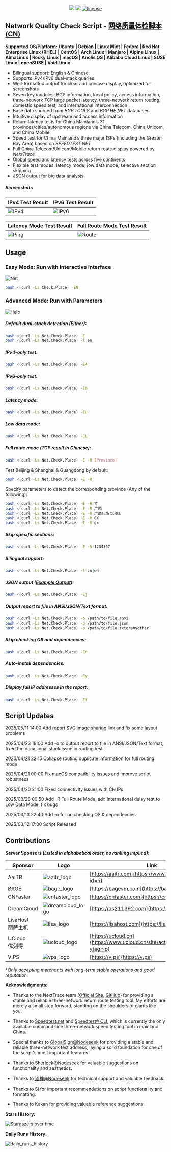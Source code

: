 <p align="center">
<img src="https://hits.xykt.de/net.svg?action=view&count_bg=%2379C83D&title_bg=%23555555&title=Runs&edge_flat=false"/> 
<img src="https://hits.xykt.de/net_github.svg?action=hit&count_bg=%233DC8C0&title_bg=%23555555&title=Visits&edge_flat=false"/> 
<a href="/LICENSE"><img src="https://img.shields.io/badge/License-AGPL%20v3-blue.svg" alt="license" /></a>  
</p>

## Network Quality Check Script  -  [网络质量体检脚本 (CN)](https://github.com/xykt/NetQuality)

**Supported OS/Platform: Ubuntu | Debian | Linux Mint | Fedora | Red Hat Enterprise Linux (RHEL) | CentOS | Arch Linux | Manjaro | Alpine Linux | AlmaLinux | Rocky Linux | macOS | Anolis OS | Alibaba Cloud Linux | SUSE Linux | openSUSE | Void Linux**

- Bilingual support: English & Chinese
- Supports IPv4/IPv6 dual-stack queries
- Well-formatted output for clear and concise display, optimized for screenshots
- Seven key modules: BGP information, local policy, access information, three-network TCP large packet latency, three-network return routing, domestic speed test, and international interconnection
- Base data sourced from *BGP.TOOLS* and *BGP.HE.NET* databases
- Intuitive display of upstream and access information
- Return latency tests for China Mainland’s 31 provinces/cities/autonomous regions via China Telecom, China Unicom, and China Mobile
- Speed test for China Mainland’s three major ISPs (including the Greater Bay Area) based on *SPEEDTEST.NET*
- Full China Telecom/Unicom/Mobile return route display powered by *NextTrace*
- Global speed and latency tests across five continents
- Flexible test modes: latency mode, low data mode, selective section skipping
- JSON output for big data analysis

##### Screenshots

| IPv4 Test Result | IPv6 Test Result |
| ---------------- | ---------------- |
|![IPv4](https://github.com/xykt/NetQuality/raw/main/res/v4_en.png)|![IPv6](https://github.com/xykt/NetQuality/raw/main/res/v6_en.png)|

| Latency Mode Test Result | Full Route Mode Test Result |
| ---------------- | ---------------- |
|![Ping](https://github.com/xykt/NetQuality/raw/main/res/ping_en.png)|![Route](https://github.com/xykt/NetQuality/raw/main/res/route_v4.png)|

## Usage

### Easy Mode: Run with Interactive Interface

![Net](https://github.com/xykt/ScriptMenu/raw/main/res/Net_EN.png)

````bash
bash <(curl -Ls Check.Place) -EN
````

### Advanced Mode: Run with Parameters

![Help](https://github.com/xykt/NetQuality/raw/main/res/help.png)

##### Default dual-stack detection (Either):

```bash
bash <(curl -Ls Net.Check.Place) -E
bash <(curl -Ls Net.Check.Place) -l en
```

##### IPv4-only test:

```bash
bash <(curl -Ls Net.Check.Place) -E4
```

##### IPv6-only test:

```bash
bash <(curl -Ls Net.Check.Place) -E6
```

##### Latency mode:

```bash
bash <(curl -Ls Net.Check.Place) -EP
```

##### Low data mode:

```bash
bash <(curl -Ls Net.Check.Place) -EL
```

##### Full route mode (TCP result in Chinese):

```bash
bash <(curl -Ls Net.Check.Place) -E -R [Province]
```
Test Beijing & Shanghai & Guangdong by default:
```bash
bash <(curl -Ls Net.Check.Place) -E -R
```
Specify parameters to detect the corresponding province (Any of the following):
```bash
bash <(curl -Ls Net.Check.Place) -E -R 桂
bash <(curl -Ls Net.Check.Place) -E -R 广西
bash <(curl -Ls Net.Check.Place) -E -R 广西壮族自治区
bash <(curl -Ls Net.Check.Place) -E -R GX
bash <(curl -Ls Net.Check.Place) -E -R gx
```

##### Skip specific sections:

```bash
bash <(curl -Ls Net.Check.Place) -E -S 1234567
```

##### Bilingual support:

```bash
bash <(curl -Ls Net.Check.Place) -l cn|en
```

##### JSON output ([Example Output](https://github.com/xykt/NetQuality/blob/main/res/output.json)):

```bash
bash <(curl -Ls Net.Check.Place) -Ej
```

##### Output report to file in ANSI/JSON/Text format:
````bash
bash <(curl -Ls Net.Check.Place) -o /path/to/file.ansi
bash <(curl -Ls Net.Check.Place) -o /path/to/file.json
bash <(curl -Ls Net.Check.Place) -o /path/to/file.txtoranyother
````

##### Skip checking OS and dependencies:

```bash
bash <(curl -Ls Net.Check.Place) -En
```

##### Auto-install dependencies:

```bash
bash <(curl -Ls Net.Check.Place) -Ey
```

##### Display full IP addresses in the report:

```bash
bash <(curl -Ls Net.Check.Place) -Ef
```

## Script Updates

2025/05/11 14:00 Add report SVG image sharing link and fix some layout problems

2025/04/23 18:00 Add -o to output report to file in ANSI/JSON/Text format, fixed the occasional stuck issue in routing test

2025/04/21 22:15 Collapse routing duplicate information for full routing mode

2025/04/21 00:00 Fix macOS compatibility issues and improve script robustness

2025/04/20 21:00 Fixed connectivity issues with CN IPs

2025/03/28 00:50 Add -R Full Route Mode, add international delay test to Low Data Mode, fix bugs

2025/03/13 22:40 Add -n for no checking OS & dependencies

2025/03/12 17:00 Script Released

## Contributions

**Server Sponsors​ *(Listed in alphabetical order, no ranking implied)*:**

| Sponsor | Logo | Link | 
| - | - | - |  
| AaITR | ![aaitr_logo](https://raw.githubusercontent.com/xykt/IPQuality/main/res/sponsor/logo_aaitr.png) | [https://aaitr.com](https://www.aaitr.com/link.php?id=5)| 
| BAGE | ![bage_logo](https://raw.githubusercontent.com/xykt/NetQuality/main/res/sponsor/logo_bage.png) | [https://bagevm.com](https://bagevm.com)|
| CNFaster | ![cnfaster_logo](https://raw.githubusercontent.com/xykt/NetQuality/main/res/sponsor/logo_cnfaster.png) | [https://cnfaster.com](https://cnfaster.com)|
| DreamCloud | ![dreamcloud_logo](https://raw.githubusercontent.com/xykt/NetQuality/main/res/sponsor/logo_dreamcloud.png) | [https://as211392.com](https://as211392.com)|
| LisaHost</br>丽萨主机 | ![lisa_logo](https://raw.githubusercontent.com/xykt/NetQuality/main/res/sponsor/logo_lisa.png) | [https://lisahost.com](https://lisahost.com)|
| UCloud</br>优刻得 | ![ucloud_logo](https://raw.githubusercontent.com/xykt/NetQuality/main/res/sponsor/logo_ucloud.png) | [https://ucloud.cn](https://www.ucloud.cn/site/active/kuaijiesale.html?ytag=ip)|
| V.PS | ![vps_logo](https://raw.githubusercontent.com/xykt/NetQuality/main/res/sponsor/logo_vps.png) | [https://v.ps](https://v.ps)| 

**Only accepting merchants with long-term stable operations and good reputation*

**Acknowledgments:**

- Thanks to the NextTrace team​ ([Official Site](https://www.nxtrace.org/), [GitHub](https://github.com/nxtrace/NTrace-core)) for providing a stable and reliable ​three-network return route testing tool. My efforts are merely a small step forward, standing on the shoulders of giants like you.

- ​Thanks to [Speedtest.net](https://www.speedtest.net/) and [Speedtest® CLI​](https://www.speedtest.net/apps/cli), which is currently the ​only available command-line three-network speed testing tool​ in mainland China.

- Special thanks to [GlobalSign@Nodeseek](https://www.nodeseek.com/space/5813#/general) for providing a stable and reliable three-network test address, laying a solid foundation for one of the script's most important features.

- Thanks to [Sherlock@Nodeseek](https://www.nodeseek.com/space/13352#/general) for valuable suggestions on functionality and aesthetics.

- Thanks to [酒神@Nodeseek](https://www.nodeseek.com/space/9#/general) for technical support and valuable feedback.

- Thanks to Si for important recommendations on script functionality and formatting.

- Thanks to Kakan for providing valuable reference suggestions.


**Stars History:**

![Stargazers over time](https://starchart.cc/xykt/NetQuality.svg?background=%23FFFFFF&axis=%23333333&line=%2377ff77)

**Daily Runs History:**

![daily_runs_history](https://hits.xykt.de/history/net.svg?days=46&chartType=bar&title=Daily%20Runs%20of%20Network%20Quality%20Script&width=1024&height=400&color=steelblue)
